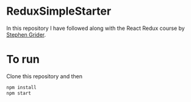 # ReduxSimpleStarter

In this repository I have followed along with the React Redux course by [Stephen Grider](https://www.udemy.com/react-redux/).

# To run

Clone this repository and then
```bash
npm install
npm start
```